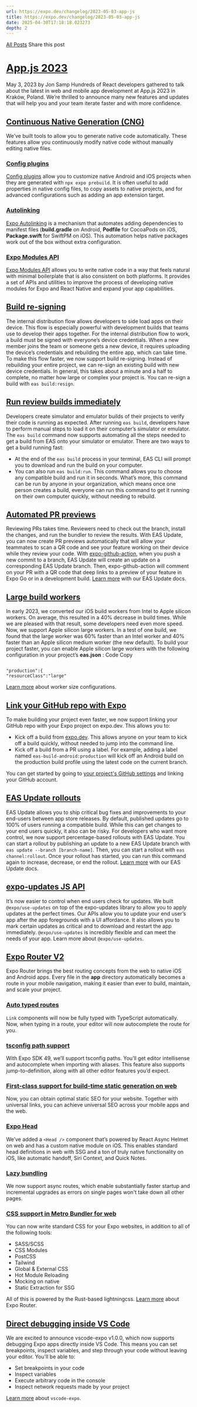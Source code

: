 ```yaml
---
url: https://expo.dev/changelog/2023-05-03-app-js
title: https://expo.dev/changelog/2023-05-03-app-js
date: 2025-04-30T17:18:18.023273
depth: 2
---
```


[All Posts](https://expo.dev/changelog)
Share this post
# [App.js 2023](https://expo.dev/changelog/2023-05-03-app-js)
May 3, 2023 by
Jon Samp
Hundreds of React developers gathered to talk about the latest in web and mobile app development at App.js 2023 in Kraków, Poland. We’re thrilled to announce many new features and updates that will help you and your team iterate faster and with more confidence.
## [Continuous Native Generation (CNG) ](https://expo.dev/changelog/2023-05-03-app-js#continuous-native-generation-cng)
We’ve built tools to allow you to generate native code automatically. These features allow you continuously modify native code without manually editing native files.
### [Config plugins ](https://expo.dev/changelog/2023-05-03-app-js#config-plugins)
[Config plugins](https://docs.expo.dev/config-plugins/plugins-and-mods/) allow you to customize native Android and iOS projects when they are generated with `npx expo prebuild`. It is often useful to add properties in native config files, to copy assets to native projects, and for advanced configurations such as adding an app extension target.
### [Autolinking ](https://expo.dev/changelog/2023-05-03-app-js#autolinking)
[Expo Autolinking](https://docs.expo.dev/modules/autolinking/) is a mechanism that automates adding dependencies to manifest files (**build.gradle** on Android, **Podfile** for CocoaPods on iOS, **Package.swift** for SwiftPM on iOS). This automation helps native packages work out of the box without extra configuration.
### [Expo Modules API ](https://expo.dev/changelog/2023-05-03-app-js#expo-modules-api)
[Expo Modules API](https://docs.expo.dev/modules/overview/) allows you to write native code in a way that feels natural with minimal boilerplate that is also consistent on both platforms. It provides a set of APIs and utilities to improve the process of developing native modules for Expo and React Native and expand your app capabilities.
## [Build re-signing ](https://expo.dev/changelog/2023-05-03-app-js#build-re-signing)
The internal distribution flow allows developers to side load apps on their device. This flow is especially powerful with development builds that teams use to develop their apps together.
For the internal distribution flow to work, a build must be signed with everyone’s device credentials. When a new member joins the team or someone gets a new device, it requires uploading the device’s credentials and rebuilding the entire app, which can take time.
To make this flow faster, we now support build re-signing. Instead of rebuilding your entire project, we can re-sign an existing build with new device credentials. In general, this takes about a minute and a half to complete, no matter how large or complex your project is.
You can re-sign a build with `eas build:resign`.
## [Run review builds immediately ](https://expo.dev/changelog/2023-05-03-app-js#run-review-builds-immediately)
Developers create simulator and emulator builds of their projects to verify their code is running as expected. After running `eas build`, developers have to perform manual steps to load it on their computer’s simulator or emulator.
The `eas build` command now supports automating all the steps needed to get a build from EAS onto your simulator or emulator. There are two ways to get a build running fast:
  * At the end of the `eas build` process in your terminal, EAS CLI will prompt you to download and run the build on your computer.
  * You can also run `eas build:run`. This command allows you to choose any compatible build and run it in seconds. What’s more, this command can be run by anyone in your organization, which means once one person creates a build, everyone can run this command to get it running on their own computer quickly, without needing to rebuild.

## [Automated PR previews ](https://expo.dev/changelog/2023-05-03-app-js#automated-pr-previews)
Reviewing PRs takes time. Reviewers need to check out the branch, install the changes, and run the bundler to review the results. With EAS Update, you can now create PR previews automatically that will allow your teammates to scan a QR code and see your feature working on their device while they review your code.
With [expo-github-action](https://github.com/expo/expo-github-action#create-previews-on-prs), when you push a new commit to a branch, EAS Update will create an update on a corresponding EAS Update branch. Then, expo-github-action will comment on your PR with a QR code that deep links to a preview of your feature in Expo Go or in a development build.
[Learn more](https://docs.expo.dev/eas-update/github-actions/#publish-previews-on-pull-requests) with our EAS Update docs.
## [Large build workers ](https://expo.dev/changelog/2023-05-03-app-js#large-build-workers)
In early 2023, we converted our iOS build workers from Intel to Apple silicon workers. On average, this resulted in a 40% decrease in build times. While we are pleased with that result, some developers need even more speed.
Now, we support Apple silicon large workers. In a test of one build, we found that the large worker was 60% faster than an Intel worker and 40% faster than an Apple silicon medium worker (the new default).
To build your project faster, you can enable Apple silicon large workers with the following configuration in your project’s **eas.json** :
Code
Copy
```

"production":{
"resourceClass":"large"

```

[Learn more](https://docs.expo.dev/build-reference/eas-json/#resourceclass) about worker size configurations.
## [Link your GitHub repo with Expo ](https://expo.dev/changelog/2023-05-03-app-js#link-your-github-repo-with-expo)
To make building your project even faster, we now support linking your GitHub repo with your Expo project on expo.dev. This allows you to:
  * Kick off a build from [expo.dev](http://expo.dev/). This allows anyone on your team to kick off a build quickly, without needed to jump into the command line.
  * Kick off a build from a PR using a label. For example, adding a label named `eas-build-android:production` will kick off an Android build on the production build profile using the latest code on the current branch.


You can get started by going to [your project's GitHub settings](https://expo.dev/accounts/%5Baccount%5D/projects/%5Bproject%5D/github) and linking your GitHub account.
## [EAS Update rollouts ](https://expo.dev/changelog/2023-05-03-app-js#eas-update-rollouts)
EAS Update allows you to ship critical bug fixes and improvements to your end-users between app store releases. By default, published updates go to 100% of users running a compatible build. While this can get changes to your end users quickly, it also can be risky.
For developers who want more control, we now support percentage-based rollouts with EAS Update.
You can start a rollout by publishing an update to a new EAS Update branch with `eas update --branch [branch-name]`.
Then, you can start a rollout with `eas channel:rollout`. Once your rollout has started, you can run this command again to increase, decrease, or end the rollout.
[Learn more](https://docs.expo.dev/eas-update/rollouts/) with our EAS Update docs.
## [expo-updates JS API ](https://expo.dev/changelog/2023-05-03-app-js#expo-updates-js-api)
It’s now easier to control when end users check for updates. We built `@expo/use-updates` on top of the expo-updates library to allow you to apply updates at the perfect times.
Our APIs allow you to update your end user’s app after the app foregrounds with a UI affordance. It also allows you to mark certain updates as critical and to download and restart the app immediately. `@expo/use-updates` is incredibly flexible and can meet the needs of your app.
Learn more about `@expo/use-updates`.
## [Expo Router V2 ](https://expo.dev/changelog/2023-05-03-app-js#expo-router-v2)
Expo Router brings the best routing concepts from the web to native iOS and Android apps. Every file in the **app** directory automatically becomes a route in your mobile navigation, making it easier than ever to build, maintain, and scale your project.
### [Auto typed routes ](https://expo.dev/changelog/2023-05-03-app-js#auto-typed-routes)
`Link` components will now be fully typed with TypeScript automatically. Now, when typing in a route, your editor will now autocomplete the route for you.
### [tsconfig path support ](https://expo.dev/changelog/2023-05-03-app-js#tsconfig-path-support)
With Expo SDK 49, we’ll support tsconfig paths. You’ll get editor intellisense and autocomplete when importing with aliases. This feature also supports jump-to-definition, along with all other editor features you’d expect.
### [First-class support for build-time static generation on web ](https://expo.dev/changelog/2023-05-03-app-js#first-class-support-for-build-time-static-generation-on-web)
Now, you can obtain optimal static SEO for your website. Together with universal links, you can achieve universal SEO across your mobile apps and the web.
### [Expo Head ](https://expo.dev/changelog/2023-05-03-app-js#expo-head)
We’ve added a `<Head />` component that’s powered by React Async Helmet on web and has a custom native module on iOS. This enables standard head definitions in web with SSG and a ton of truly native functionality on iOS, like automatic handoff, Siri Context, and Quick Notes.
### [Lazy bundling ](https://expo.dev/changelog/2023-05-03-app-js#lazy-bundling)
We now support async routes, which enable substantially faster startup and incremental upgrades as errors on single pages won't take down all other pages.
### [CSS support in Metro Bundler for web ](https://expo.dev/changelog/2023-05-03-app-js#css-support-in-metro-bundler-for-web)
You can now write standard CSS for your Expo websites, in addition to all of the following tools:
  * SASS/SCSS
  * CSS Modules
  * PostCSS
  * Tailwind
  * Global & External CSS
  * Hot Module Reloading
  * Mocking on native
  * Static Extraction for SSG


All of this is powered by the Rust-based lightningcss.
[Learn more](https://github.com/expo/router) about Expo Router.
## [Direct debugging inside VS Code ](https://expo.dev/changelog/2023-05-03-app-js#direct-debugging-inside-vs-code)
We are excited to announce vscode-expo v1.0.0, which now supports debugging Expo apps directly inside VS Code. This means you can set breakpoints, inspect variables, and step through your code without leaving your editor. You'll be able to:
  * Set breakpoints in your code
  * Inspect variables
  * Execute arbitrary code in the console
  * Inspect network requests made by your project


[Learn more](https://github.com/expo/vscode-expo) about `vscode-expo`.

